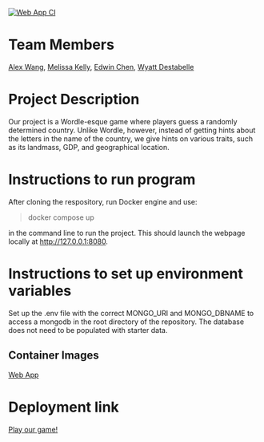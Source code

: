 [![Web App CI](https://github.com/software-students-spring2025/5-final-unknownteam/actions/workflows/web_app.yml/badge.svg)](https://github.com/software-students-spring2025/5-final-unknownteam/actions/workflows/web_app.yml)

# Team Members
[Alex Wang](https://github.com/alw9411), [Melissa Kelly](https://github.com/melissalkelly), [Edwin Chen](https://github.com/Eracks1012), [Wyatt Destabelle](https://github.com/Wyatt-Destabelle)

# Project Description
Our project is a Wordle-esque game where players guess a randomly determined country. Unlike Wordle, however, instead of getting hints about the letters in the name of the country, we give hints on various traits, such as its landmass, GDP, and geographical location.

# Instructions to run program
After cloning the respository, run Docker engine and use: <br>
> docker compose up <br>

in the command line to run the project. This should launch the webpage locally at http://127.0.0.1:8080.

# Instructions to set up environment variables
Set up the .env file with the correct MONGO_URI and MONGO_DBNAME to access a mongodb in the root directory of the repository. The database does not need to be populated with starter data.

## Container Images
[Web App](https://hub.docker.com/r/mlkelly/5-final-unknownteam-web-app)

# Deployment link
[Play our game!](https://wordle-app-b7yeu.ondigitalocean.app/)
